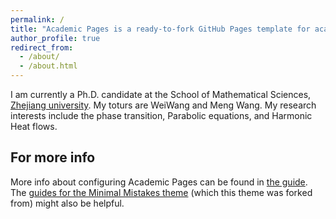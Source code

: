 ```yaml
---
permalink: /
title: "Academic Pages is a ready-to-fork GitHub Pages template for academic personal websites"
author_profile: true
redirect_from: 
  - /about/
  - /about.html
---
```


I am currently a Ph.D. candidate at the School of Mathematical Sciences, [Zhejiang university](http://www.math.zju.edu.cn/). My toturs are WeiWang and Meng Wang. My research interests include the phase transition, Parabolic equations, and Harmonic Heat flows.


For more info
------
More info about configuring Academic Pages can be found in [the guide](https://academicpages.github.io/markdown/). The [guides for the Minimal Mistakes theme](https://mmistakes.github.io/minimal-mistakes/docs/configuration/) (which this theme was forked from) might also be helpful.
